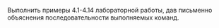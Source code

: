 Выполнить примеры 4.1-4.14 лабораторной работы,
дав письменно объяснения последовательности выполняемых
команд.
